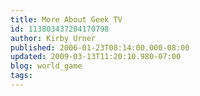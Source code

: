```yaml
---
title: More About Geek TV
id: 113803437204170798
author: Kirby Urner
published: 2006-01-23T08:14:00.000-08:00
updated: 2009-03-13T11:20:10.980-07:00
blog: world_game
tags: 
---
```


